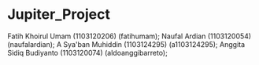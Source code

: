 Jupiter_Project
===============


Fatih Khoirul Umam (1103120206) (fatihumam);
Naufal Ardian (1103120054) (naufalardian);
A Sya'ban Muhiddin (1103124295) (a1103124295);
Anggita Sidiq Budiyanto (1103120074) (aldoanggibarreto);
